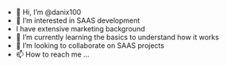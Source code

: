 - 👋 Hi, I’m @danix100
- 👀 I’m interested in SAAS development
- I have extensive marketing background
- 🌱 I’m currently learning the basics to understand how it works
- 💞️ I’m looking to collaborate on SAAS projects
- 📫 How to reach me ...

<!---
danix100/danix100 is a ✨ special ✨ repository because its `README.md` (this file) appears on your GitHub profile.
You can click the Preview link to take a look at your changes.
--->

